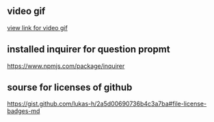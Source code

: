 
## video gif 

[view link for video gif](https://github.com/hiral271/Generate-readme/blob/main/view/Untitled_%20Mar%205%2C%202021%207_47%20PM.gif)

## installed inquirer for question propmt 
https://www.npmjs.com/package/inquirer

##  sourse for licenses of github
https://gist.github.com/lukas-h/2a5d00690736b4c3a7ba#file-license-badges-md




